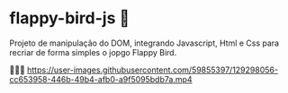 # flappy-bird-js 🐤
Projeto de manipulação do DOM, integrando Javascript, Html e Css para recriar de forma simples o jopgo Flappy Bird.


🐤🐤🐤
https://user-images.githubusercontent.com/59855397/129298056-cc653958-446b-49b4-afb0-a9f5095bdb7a.mp4


